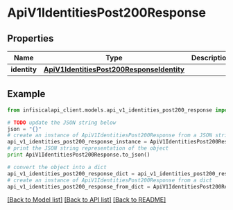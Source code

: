 # ApiV1IdentitiesPost200Response


## Properties
Name | Type | Description | Notes
------------ | ------------- | ------------- | -------------
**identity** | [**ApiV1IdentitiesPost200ResponseIdentity**](ApiV1IdentitiesPost200ResponseIdentity.md) |  | 

## Example

```python
from infisicalapi_client.models.api_v1_identities_post200_response import ApiV1IdentitiesPost200Response

# TODO update the JSON string below
json = "{}"
# create an instance of ApiV1IdentitiesPost200Response from a JSON string
api_v1_identities_post200_response_instance = ApiV1IdentitiesPost200Response.from_json(json)
# print the JSON string representation of the object
print ApiV1IdentitiesPost200Response.to_json()

# convert the object into a dict
api_v1_identities_post200_response_dict = api_v1_identities_post200_response_instance.to_dict()
# create an instance of ApiV1IdentitiesPost200Response from a dict
api_v1_identities_post200_response_from_dict = ApiV1IdentitiesPost200Response.from_dict(api_v1_identities_post200_response_dict)
```
[[Back to Model list]](../README.md#documentation-for-models) [[Back to API list]](../README.md#documentation-for-api-endpoints) [[Back to README]](../README.md)


